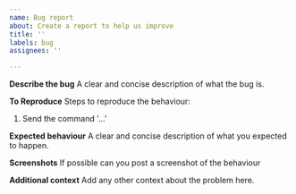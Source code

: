 ```yaml
---
name: Bug report
about: Create a report to help us improve
title: ''
labels: bug
assignees: ''

---
```


**Describe the bug**
A clear and concise description of what the bug is.

**To Reproduce**
Steps to reproduce the behaviour:
1. Send the command '...'

**Expected behaviour**
A clear and concise description of what you expected to happen.

**Screenshots**
If possible can you post a screenshot of the behaviour

**Additional context**
Add any other context about the problem here.
